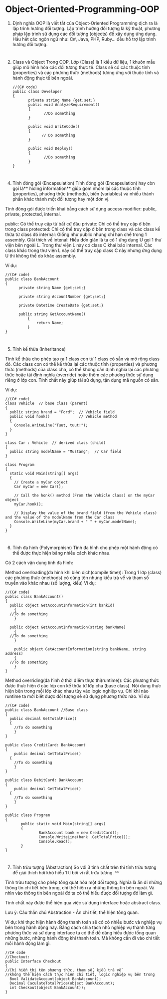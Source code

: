 # Object-Oriented-Programming-OOP


1. Định nghĩa
OOP là viết tắt của Object-Oriented Programming dịch ra là lập trình hướng đối tượng. Lập trình hướng đối tượng là kỹ thuật, phương pháp lập trình sử dụng các đối tượng (objects) để xây dựng ứng dụng. Hầu hết các ngôn ngữ như: C#, Java, PHP, Ruby… đều hỗ trợ lập trình hướng đối tượng.

#

2. Class và Object
Trong OOP, Lớp (Class) là 1 kiểu dữ liệu, 1 khuôn mẫu giúp mô hình hóa các đối tượng thực tế. Class sẽ có các thuộc tính (properties) và các phương thức (methods) tương ứng với thuộc tính và hành động thực tế bên ngoài.

       //(C# code)
       public class Developer
       {
              private string Name {get;set;}
              public void AnalyzeRequirement()
              {
                     //Do something
              }
              
              public void WriteCode()
              {
                    // Do something
              }
              
              public void Deploy()
              {
                     //Do something
              }
       }
       
#

4. Tính đóng gói (Encapsulation)
Tính đóng gói (Encapsulation) hay còn gọi là** hiding information** giúp gom nhóm lại các thuộc tính (properties), phương thức (methods), biến (variables) và nhiều thành phần khác thành một đối tượng hay một đơn vị.

Tính đóng gói được triển khai bằng cách sử dụng access modifier: public, private, protected, internal.

public: Có thể truy cập từ bất cứ đâu
private: Chỉ có thể truy cập ở bên trong class
protected: Chỉ có thể truy cập ở bên trong class và các class kế thừa từ class đó
internal: Giống như public nhưng chỉ hạn chế trong 1 assembly.
Giải thích về intenal: Hiểu đơn giản là ta có 1 ứng dụng U gọi 1 thư viện bên ngoài L. Trong thư viện L này có class C khai báo internal. Các class khác trong thư viện L này có thể truy cập class C này nhưng ứng dụng U thì không thể do khác assembly.

Ví dụ:

    //(C# code)
    public class BankAccount
    {
          private string Name {get;set;}

          private string AccountNumber {get;set;}

          private Datetime CreateDate {get;set;}

          public string GetAccountName()
              {
                  return Name;
              }
    }
       
#

5. Tính kế thừa (Inheritance)

Tính kế thừa cho phép tạo ra 1 class con từ 1 class có sẵn và mở rộng class đó. Các class con có thể kế thừa lại các thuộc tính (properties) và phương thức (methods) của class cha, có thể không cần định nghĩa lại các phương thức hoặc tái định nghĩa (override) hoặc thêm các phương thức sử dụng riêng ở lớp con. Tính chất này giúp tái sử dụng, tận dụng mã nguồn có sẵn.

Ví dụ:

    //(C# code)
    class Vehicle  // base class (parent) 
    {
      public string brand = "Ford";  // Vehicle field
      public void honk()             // Vehicle method 
      {                    
        Console.WriteLine("Tuut, tuut!");
      }
    }

    class Car : Vehicle  // derived class (child)
    {
      public string modelName = "Mustang";  // Car field
    }

    class Program
    {
      static void Main(string[] args)
      {
        // Create a myCar object
        Car myCar = new Car();

        // Call the honk() method (From the Vehicle class) on the myCar object
        myCar.honk();

        // Display the value of the brand field (from the Vehicle class) and the value of the modelName from the Car class
        Console.WriteLine(myCar.brand + " " + myCar.modelName);
      }
    }
    
#

6. Tính đa hình (Polymorphism)
Tính đa hình cho phép một hành động có thể được thực hiện bằng nhiều cách khác nhau.

Có 2 cách vận dụng tính đa hình:

Method overloading(đa hình khi biên dịch(compile time)): Trong 1 lớp (class) các phương thức (methods) có cùng tên nhưng kiểu trả về và tham số truyền vào khác nhau (số lượng, kiểu) 
Ví dụ:

    //(C# code)
    public class BankAccount()
    {
      public object GetAccountInformation(int bankId)
        {
      //To do something
        }

      public object GetAccountInformation(string bankName)
        {
      //To do something
        }

        public object GetAccountInformation(string bankName, string address)
        {
      //To do something
        }
    }

Method overriding(đa hình ở thời điểm thực thi(runtime)): Các phương thức được thực hiện ở các lớp con kế thừa từ lớp cha (base class). Nội dung thực hiện bên trong mỗi lớp khác nhau tùy vào logic nghiệp vụ. Chỉ khi nào runtime ta mới biết được đối tượng sẽ sử dụng phương thức nào. 
Ví dụ:

    //(C# code)
    public class BankAccount //Base class
    {
      public decimal GetTotalPrice()
      {
        //To do something
        }
    }

    public class CreditCard: BankAccount 
    {
        public decimal GetTotalPrice()
      {
        //To do something
        }
    }

    public class DebitCard: BankAccount 
    {
        public decimal GetTotalPrice()
      {
        //To do something
        }
    }

    public class Program
    {
           public static void Main(string[] args)
           {
                   BankAccount bank = new CreditCard();
                   Console.WriteLine(bank .GetTotalPrice());
                   Console.Read();
           }
    }

#

7. Tính trừu tượng (Abstraction)
So với 3 tính chất trên thì tính trừu tượng để giải thích hơi khó hiểu 1 tí bởi vì rất trừu tượng. ^^

Tính trừu tượng cho phép tổng quát hóa một đối tượng. Nghĩa là ẩn đi những thông tin chi tiết bên trong, chỉ thể hiện ra những thông tin bên ngoài. Và nhìn vào thông tin bên ngoài đó ta có thể hiểu được đối tượng đó làm gì.

Tính chất này được thể hiện qua việc sử dụng interface hoặc abstract class.

Lưu ý: Câu thần chú Abstraction - Ẩn chi tiết, thể hiện tổng quan.

Ví dụ: khi thực hiện hành động thanh toán sẽ có có nhiều bước và nghiệp vụ bên trong hành động này. Bằng cách chia tách nhỏ nghiệp vụ thành từng phương thức và sử dụng interface ta có thể dể dàng hiểu được tổng quan những bước, những hành động khi thanh toán. Mà không cần đi vào chi tiết mỗi hành động làm gì.

    //C# code
    //Checkout:
    public Interface Checkout
    {
    //Chỉ hiển thị tên phương thức, tham số, kiểu trả về
    //không thể hiện cách thực hiện chi tiết, logic nghiệp vụ bên trong
      Bool ValidateAccount(object BankAccount); 
      Decimal CaculateTotalPrice(object BankAccount);
      int Checkout(object BankAccount));
    }
       
